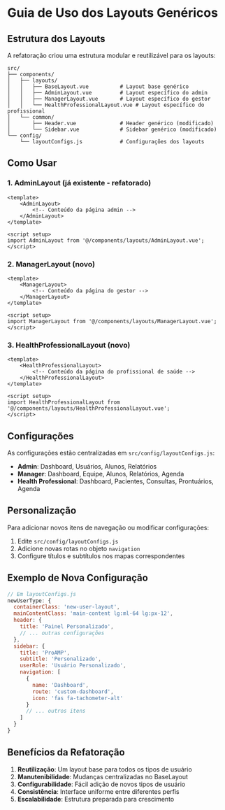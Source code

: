 # Guia de Uso dos Layouts Genéricos

## Estrutura dos Layouts

A refatoração criou uma estrutura modular e reutilizável para os layouts:

```
src/
├── components/
│   ├── layouts/
│   │   ├── BaseLayout.vue          # Layout base genérico
│   │   ├── AdminLayout.vue         # Layout específico do admin
│   │   ├── ManagerLayout.vue       # Layout específico do gestor
│   │   └── HealthProfessionalLayout.vue # Layout específico do profissional
│   └── common/
│       ├── Header.vue              # Header genérico (modificado)
│       └── Sidebar.vue             # Sidebar genérico (modificado)
└── config/
    └── layoutConfigs.js            # Configurações dos layouts
```

## Como Usar

### 1. AdminLayout (já existente - refatorado)

```vue
<template>
    <AdminLayout>
        <!-- Conteúdo da página admin -->
    </AdminLayout>
</template>

<script setup>
import AdminLayout from '@/components/layouts/AdminLayout.vue';
</script>
```

### 2. ManagerLayout (novo)

```vue
<template>
    <ManagerLayout>
        <!-- Conteúdo da página do gestor -->
    </ManagerLayout>
</template>

<script setup>
import ManagerLayout from '@/components/layouts/ManagerLayout.vue';
</script>
```

### 3. HealthProfessionalLayout (novo)

```vue
<template>
    <HealthProfessionalLayout>
        <!-- Conteúdo da página do profissional de saúde -->
    </HealthProfessionalLayout>
</template>

<script setup>
import HealthProfessionalLayout from '@/components/layouts/HealthProfessionalLayout.vue';
</script>
```

## Configurações

As configurações estão centralizadas em `src/config/layoutConfigs.js`:

- **Admin**: Dashboard, Usuários, Alunos, Relatórios
- **Manager**: Dashboard, Equipe, Alunos, Relatórios, Agenda
- **Health Professional**: Dashboard, Pacientes, Consultas, Prontuários, Agenda

## Personalização

Para adicionar novos itens de navegação ou modificar configurações:

1. Edite `src/config/layoutConfigs.js`
2. Adicione novas rotas no objeto `navigation`
3. Configure títulos e subtítulos nos mapas correspondentes

## Exemplo de Nova Configuração

```javascript
// Em layoutConfigs.js
newUserType: {
  containerClass: 'new-user-layout',
  mainContentClass: 'main-content lg:ml-64 lg:px-12',
  header: {
    title: 'Painel Personalizado',
    // ... outras configurações
  },
  sidebar: {
    title: 'ProAMP',
    subtitle: 'Personalizado',
    userRole: 'Usuário Personalizado',
    navigation: [
      {
        name: 'Dashboard',
        route: 'custom-dashboard',
        icon: 'fas fa-tachometer-alt'
      }
      // ... outros itens
    ]
  }
}
```

## Benefícios da Refatoração

1. **Reutilização**: Um layout base para todos os tipos de usuário
2. **Manutenibilidade**: Mudanças centralizadas no BaseLayout
3. **Configurabilidade**: Fácil adição de novos tipos de usuário
4. **Consistência**: Interface uniforme entre diferentes perfis
5. **Escalabilidade**: Estrutura preparada para crescimento
